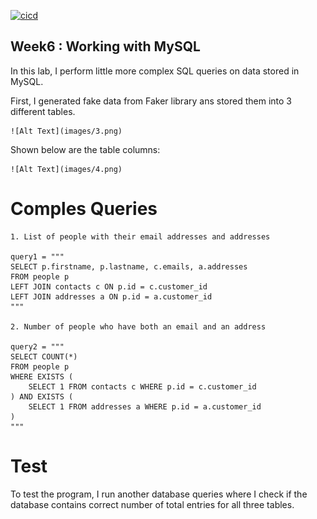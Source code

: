  [![cicd](https://github.com/nogibjj/IDS706_Week6_KM632/actions/workflows/python.yml/badge.svg)](https://github.com/nogibjj/IDS706_Week6_KM632/actions/workflows/python.yml)
 
## Week6 : Working with MySQL 

In this lab, I perform little more complex SQL queries on data stored in MySQL.

First, I generated fake data from Faker library ans stored them into 3 different tables.

    ![Alt Text](images/3.png)

Shown below are the table columns:

    ![Alt Text](images/4.png)

# Comples Queries

    1. List of people with their email addresses and addresses

    query1 = """
    SELECT p.firstname, p.lastname, c.emails, a.addresses
    FROM people p
    LEFT JOIN contacts c ON p.id = c.customer_id
    LEFT JOIN addresses a ON p.id = a.customer_id
    """
        
    2. Number of people who have both an email and an address

    query2 = """
    SELECT COUNT(*)
    FROM people p
    WHERE EXISTS (
        SELECT 1 FROM contacts c WHERE p.id = c.customer_id
    ) AND EXISTS (
        SELECT 1 FROM addresses a WHERE p.id = a.customer_id
    )
    """
# Test

To test the program, I run another database queries where I check if the database contains correct number of total entries for all three tables.

